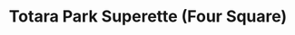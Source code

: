 ---
title: "Totara Park Superette (Four Square)"
url: /upper-hutt/totara-park-superette-four-square/
shop: Lebensmittel
---
